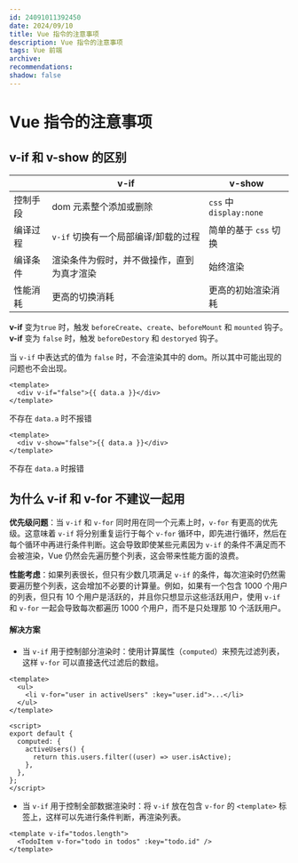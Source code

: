 ```yaml
---
id: 24091011392450
date: 2024/09/10
title: Vue 指令的注意事项
description: Vue 指令的注意事项
tags: Vue 前端
archive:
recommendations:
shadow: false
---
```


# Vue 指令的注意事项

## v-if 和 v-show 的区别

|          | v-if                                       | v-show                  |
| -------- | ------------------------------------------ | ----------------------- |
| 控制手段 | dom 元素整个添加或删除                     | `css` 中 `display:none` |
| 编译过程 | `v-if` 切换有一个局部编译/卸载的过程       | 简单的基于 `css` 切换   |
| 编译条件 | 渲染条件为假时，并不做操作，直到为真才渲染 | 始终渲染                |
| 性能消耗 | 更高的切换消耗                             | 更高的初始渲染消耗      |

**v-if** 变为`true` 时，触发 `beforeCreate`、`create`、`beforeMount` 和 `mounted` 钩子。  
**v-if** 变为 `false` 时，触发 `beforeDestory` 和 `destoryed` 钩子。

当 `v-if` 中表达式的值为 `false` 时，不会渲染其中的 dom。所以其中可能出现的问题也不会出现。

```vue
<template>
  <div v-if="false">{{ data.a }}</div>
</template>
```

不存在 `data.a` 时不报错

```vue
<template>
  <div v-show="false">{{ data.a }}</div>
</template>
```

不存在 `data.a` 时报错

## 为什么 v-if 和 v-for 不建议一起用

**优先级问题**：当 `v-if` 和 `v-for` 同时用在同一个元素上时，`v-for` 有更高的优先级。这意味着 `v-if` 将分别重复运行于每个 `v-for` 循环中，即先进行循环，然后在每个循环中再进行条件判断。这会导致即使某些元素因为 `v-if` 的条件不满足而不会被渲染，Vue 仍然会先遍历整个列表，这会带来性能方面的浪费。

**性能考虑**：如果列表很长，但只有少数几项满足 `v-if` 的条件，每次渲染时仍然需要遍历整个列表，这会增加不必要的计算量。例如，如果有一个包含 1000 个用户的列表，但只有 10 个用户是活跃的，并且你只想显示这些活跃用户，使用 `v-if` 和 `v-for` 一起会导致每次都遍历 1000 个用户，而不是只处理那 10 个活跃用户。

#### 解决方案

- 当 `v-if` 用于控制部分渲染时：使用计算属性（`computed`）来预先过滤列表，这样 `v-for` 可以直接迭代过滤后的数组。

```vue
<template>
  <ul>
    <li v-for="user in activeUsers" :key="user.id">...</li>
  </ul>
</template>

<script>
export default {
  computed: {
    activeUsers() {
      return this.users.filter((user) => user.isActive);
    },
  },
};
</script>
```

- 当 `v-if` 用于控制全部数据渲染时：将 `v-if` 放在包含 `v-for` 的 `<template>` 标签上，这样可以先进行条件判断，再渲染列表。

```vue
<template v-if="todos.length">
  <TodoItem v-for="todo in todos" :key="todo.id" />
</template>
```
